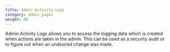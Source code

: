 ```yaml
---
title: Admin Activity Logs 
category: admin_pages
weight: 40 
---
```


Admin Activity Logs allows you to access the logging data which is 
created when actions are taken in the admin.  This can be used as a 
security audit or to figure out when an undesired change was made. 
